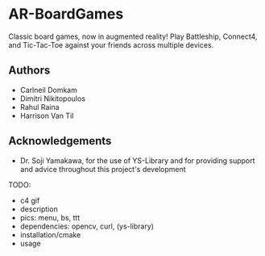 # AR-BoardGames
Classic board games, now in augmented reality! Play Battleship, Connect4, and Tic-Tac-Toe against your friends across multiple devices.

## Authors
- Carlneil Domkam
- Dimitri Nikitopoulos
- Rahul Raina
- Harrison Van Til

## Acknowledgements
- Dr. Soji Yamakawa, for the use of YS-Library and for providing support and advice throughout this project's development

TODO:
- c4 gif
- description
- pics: menu, bs, ttt
- dependencies: opencv, curl, (ys-library)
- installation/cmake
- usage
